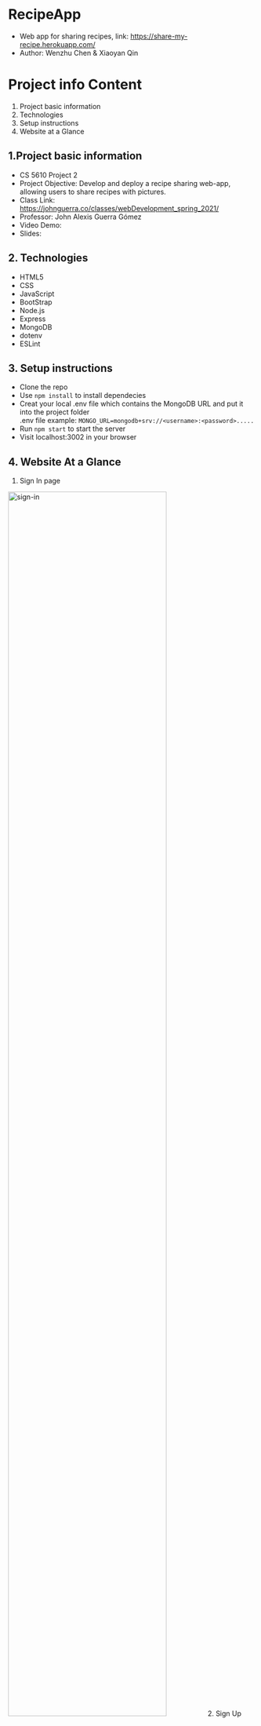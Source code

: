 # RecipeApp
- Web app for sharing recipes, link: https://share-my-recipe.herokuapp.com/
- Author: Wenzhu Chen & Xiaoyan Qin

# Project info Content
1. Project basic information
2. Technologies
3. Setup instructions
4. Website at a Glance

## 1.Project basic information
- CS 5610 Project 2
- Project Objective: Develop and deploy a recipe sharing web-app, allowing users to share recipes with pictures.
- Class Link: https://johnguerra.co/classes/webDevelopment_spring_2021/
- Professor: John Alexis Guerra Gómez
- Video Demo: 
- Slides:

## 2. Technologies
- HTML5
- CSS
- JavaScript
- BootStrap
- Node.js
- Express
- MongoDB
- dotenv
- ESLint

## 3. Setup instructions
- Clone the repo
- Use `npm install` to install dependecies
- Creat your local .env file which contains the MongoDB URL and put it into the project folder
   <br>.env file example: `MONGO_URL=mongodb+srv://<username>:<password>.....`
- Run `npm start` to start the server
- Visit localhost:3002 in your browser

## 4. Website At a Glance
1. Sign In page
<img width="80%" alt="sign-in" src="https://user-images.githubusercontent.com/51281099/111217722-1db4b180-8593-11eb-824f-f7c57da03569.png">
2. Sign Up page
<img width="80%" alt="sign-up" src="https://user-images.githubusercontent.com/51281099/111217140-7899d900-8592-11eb-91b6-44a976380e04.png">
